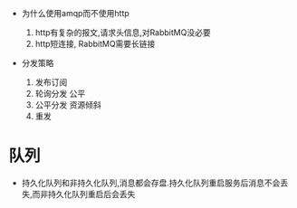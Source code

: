 * 为什么使用amqp而不使用http
    1. http有复杂的报文,请求头信息,对RabbitMQ没必要
    2. http短连接, RabbitMQ需要长链接

* 分发策略
  1. 发布订阅
  2. 轮询分发 公平
  3. 公平分发 资源倾斜 
  4. 重发
  
# 队列
* 持久化队列和非持久化队列,消息都会存盘.持久化队列重启服务后消息不会丢失,而非持久化队列重启后会丢失
